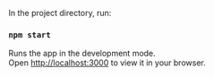 In the project directory, run:

### `npm start`

Runs the app in the development mode.\
Open [http://localhost:3000](http://localhost:3000) to view it in your browser.


